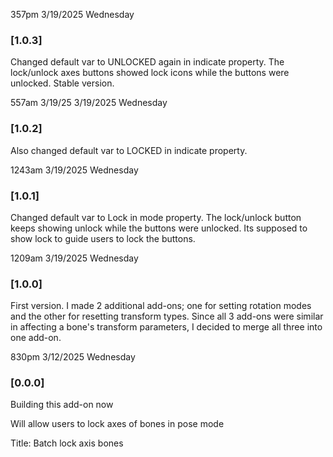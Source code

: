 357pm 3/19/2025 Wednesday

### [1.0.3]

Changed default var to UNLOCKED again in indicate property. The lock/unlock axes buttons showed lock icons while the buttons were unlocked. Stable version.

557am 3/19/25 3/19/2025 Wednesday

### [1.0.2]

Also changed default var to LOCKED in indicate property.

1243am 3/19/2025 Wednesday

### [1.0.1]

Changed default var to Lock in mode property. The lock/unlock button keeps showing unlock while the buttons were unlocked. Its supposed to show lock to guide users to lock the buttons.

1209am 3/19/2025 Wednesday

### [1.0.0]

First version. I made 2 additional add-ons; one for setting rotation modes and the other for resetting transform types. Since all 3 add-ons were similar in affecting a bone's transform parameters, I decided to merge all three into one add-on.

830pm 3/12/2025 Wednesday

### [0.0.0]

Building this add-on now

Will allow users to lock axes of bones in pose mode

Title: Batch lock axis bones
